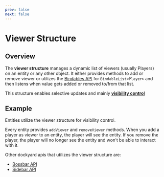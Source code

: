 ```yaml
---
prev: false
next: false
---
```


# Viewer Structure

## Overview

The **viewer structure** manages a dynamic list of viewers (usually Players) on an entity or any other object. It either provides methods to add or remove viewer or utilizes the [Bindables API](https://github.com/LukynkaCZE/kotlin-bindables) for `BindableList<Player>` and then listens when value gets added or removed to/from that list.

This structure enables selective updates and mainly **<u>visibility control</u>**

## Example

Entities utilize the viewer structure for visibility control.

Every entity provides `addViewer` and `removeViewer` methods.
When you add a player as viewer to an entity, the player will see the entity. If you remove the player, the player will no longer see the entity and won't be able to interact with it.

Other dockyard apis that utilizes the viewer structure are:
- [Bossbar API](/wiki/bossbar.md)
- [Sidebar API](/wiki/sidebar.md)